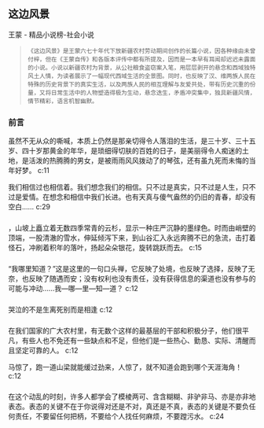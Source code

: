 ## 这边风景

王蒙  -  精品小说榜-社会小说

>     《这边风景》是王蒙六七十年代下放新疆农村劳动期间创作的长篇小说，因各种缘由未曾付梓，但在《王蒙自传》和各版本评传中都有所提及，因而是一本早有耳闻却迟迟未露面的小说。小说以新疆农村为背景，从公社粮食盗窃案入笔，用层层剥开的悬念和西域独特风土人情，为读者展示了一幅现代西域生活的全景图。同时，也反映了汉、维两族人民在特殊的历史背景下的真实生活，以及两族人民的相互理解与友爱共处，带有历史沉重的份量，又将日常生活中的人物塑造得极为生动，悬念迭生，矛盾冲突集中，独具新疆风情，情节精彩，语言机智幽默。

### 前言

虽然不无从众的嘶喊，本质上仍然是那亲切得令人落泪的生活，是三十岁、三十五岁、四十岁那黄金的年华，是琐细得切肤的百姓的日子，是美丽得令人痴迷的土地，是活泼的热腾腾的男女，是被雨雨风风拨动了的琴弦，还有虽九死而未悔的当年好梦。 c:11

我们相信过也相信着。我们想念我们的相信。只不过是真实，只不过是人生，只不过是爱情。在想念和相信中我们长进。也有天真与傻气盎然的仍旧的青春，却没有空白…… c:29

### 

，山坡上矗立着无数四季常青的云杉，显示一种庄严沉静的墨绿色。时而由峭壁的顶端，一股清澈的雪水，伸延倾泻下来，到山谷汇入永远奔腾不已的急流，击打着怪石，冲刷着积年的落叶，扬起朵朵银花，旋转跳跃而去。 c:15

### 

“我哪里知道？”这是这里的一句口头禅，它反映了处境，也反映了选择，反映了无奈，也反映了随遇而安；没有权利也没有责任，没有获得信息的渠道也没有参与的可能与冲动……我—哪—里—知—道？ c:12

### 

哭泣的不是生离死别而是相逢 c:12

### 

在我们国家的广大农村里，有无数个这样的最基层的干部和积极分子，他们很平凡，有些人也不免还有一些缺点和不足，但他们是一些热心、勤恳、实际、清醒而且坚定可靠的人。 c:12

马惊了，跑一道山梁就能缓过劲来，人惊了，就不知道会跑到哪个天涯海角！ c:12

### 

在这个动乱的时刻，许多人都学会了模棱两可、含含糊糊、非驴非马、亦是亦非地表态。表态的关键不在于你说得对还是不对，真还是不真，表态的关键是不要负任何责任，不要留任何把柄，不要给个人找任何麻烦，不要蹚污水。 c:24
